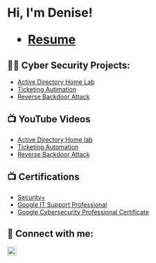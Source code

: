 <h1>Hi, I'm Denise! <br/>

- [Resume](https://github.com/joshmadakor1/Algorithms-Practice)

<h2>👨‍💻 Cyber Security Projects:</h2>

- [Active Directory Home Lab](https://github.com/joshmadakor1/Algorithms-Practice)
- [Ticketing Autimation](https://github.com/joshmadakor1/Algorithms-Practice)
- [Reverse Backdoor Attack](https://github.com/joshmadakor1/Algorithms-Practice)

<h2>📺 YouTube Videos</h2>

- [Active Directory Home lab](https://www.youtube.com/watch?v=a83ASGn_V_s)
- [Ticketing Automation](https://www.youtube.com/watch?v=uHy3oM7NnoU)
- [Reverse Backdoor Attack](https://www.youtube.com/watch?v=N-L9hklSlNk)

<h2>📺 Certifications </h2>

- [Security+](https://www.youtube.com/watch?v=a83ASGn_V_s)
- [Google IT Support Professional](https://www.youtube.com/watch?v=a83ASGn_V_s)
- [Google Cybersecurity Professional Certificate](https://www.youtube.com/watch?v=a83ASGn_V_s)

<h2> 🤳 Connect with me:</h2>

[<img align="left" alt="JoshMadakor | LinkedIn" width="22px" src="https://cdn.jsdelivr.net/npm/simple-icons@v3/icons/linkedin.svg" />][linkedin]

[Linkedin]: https://www.linkedin.com/in/denise-osoria-213b8390/

